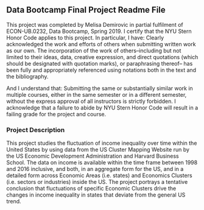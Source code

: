 ## Data Bootcamp Final Project Readme File

This project was completed by Melisa Demirovic in partial fulfilment of ECON-UB.0232,
Data Bootcamp, Spring 2019. I certify that the NYU Stern Honor Code applies to this project.
In particular, I have:
Clearly acknowledged the work and efforts of others when submitting written work as our own.
The incorporation of the work of others–including but not limited to their ideas, data, creative
expression, and direct quotations (which should be designated with quotation marks), or paraphrasing thereof– has been fully and appropriately referenced using notations both in the text
and the bibliography.

And I understand that:
Submitting the same or substantially similar work in multiple courses, either in the same semester
or in a different semester, without the express approval of all instructors is strictly forbidden.
I acknowledge that a failure to abide by NYU Stern Honor Code will result in a failing grade for
the project and course.

### Project Description

This project studies the fluctuation of income inequality over time within the United States by using data from the US Cluster Mapping Website run by the US Economic Development Administration and Harvard Business School. The data on income is available within the time frame between 1998 and 2016 inclusive, and both, in an aggregate form for the US, and in a detailed form across Economic Areas (i.e. states) and Economics Clusters (i.e. sectors or industries) inside the US. The project portrays a tentative conclusion that fluctuations of  specific Economic Clusters drive the changes in income inequality in states that deviate from the general US trend.
